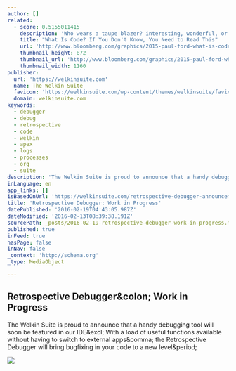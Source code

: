 ```yaml
---
author: []
related:
  - score: 0.5155011415
    description: 'Who wears a taupe blazer? interesting, wonderful, or disturbing way. A computer is a clock with benefits. They all work the same, doing second-grade math, one step at a time: Tick, take a number and put it in box one. Tick, take another number, put it in box two.'
    title: "What Is Code? If You Don't Know, You Need to Read This"
    url: 'http://www.bloomberg.com/graphics/2015-paul-ford-what-is-code/'
    thumbnail_height: 872
    thumbnail_url: 'http://www.bloomberg.com/graphics/2015-paul-ford-what-is-code/images/promo.jpg'
    thumbnail_width: 1160
publisher:
  url: 'https://welkinsuite.com'
  name: The Welkin Suite
  favicon: 'https://welkinsuite.com/wp-content/themes/welkinsuite/favicon.png'
  domain: welkinsuite.com
keywords:
  - debugger
  - debug
  - retrospective
  - code
  - welkin
  - apex
  - logs
  - processes
  - org
  - suite
description: 'The Welkin Suite is proud to announce that a handy debugging tool will soon be featured in our IDE! With a load of useful functions available without having to switch to external apps, the Retrospective Debugger will bring bugfixing in your code to a new level.'
inLanguage: en
app_links: []
isBasedOnUrl: 'https://welkinsuite.com/retrospective-debugger-announcement/'
title: 'Retrospective Debugger: Work in Progress'
datePublished: '2016-02-19T04:43:05.987Z'
dateModified: '2016-02-13T08:39:38.191Z'
sourcePath: _posts/2016-02-19-retrospective-debugger-work-in-progress.md
published: true
inFeed: true
hasPage: false
inNav: false
_context: 'http://schema.org'
_type: MediaObject

---
```

<article style=""><h1>Retrospective Debugger&amp;colon; Work in Progress</h1><p>The Welkin Suite is proud to announce that a handy debugging tool will soon be featured in our IDE&amp;excl; With a load of useful functions available without having to switch to external apps&amp;comma; the Retrospective Debugger will bring bugfixing in your code to a new level&amp;period;</p><img src="http://www.welkinsuite.com/wp-content/uploads/2015/01/welkinsuite-logo1.png" /></article>
